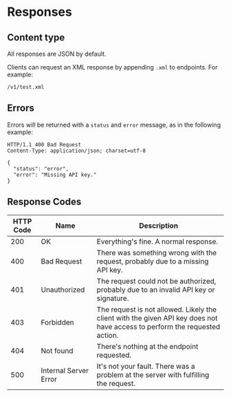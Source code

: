 # Responses

## Content type

All responses are JSON by default.

Clients can request an XML response by appending `.xml` to endpoints. For example:

    /v1/test.xml

## Errors

Errors will be returned with a `status` and `error` message, as in the following example:

    HTTP/1.1 400 Bad Request
    Content-Type: application/json; charset=utf-8
    
    {
      "status": "error",
      "error": "Missing API key."
    }

## Response Codes

HTTP Code | Name                  | Description                     
----------|-----------------------|---------------------------------
200       | OK                    | Everything's fine. A normal response.
400       | Bad Request           | There was something wrong with the request, probably due to a missing API key.
401       | Unauthorized          | The request could not be authorized, probably due to an invalid API key or signature.
403       | Forbidden             | The request is not allowed. Likely the client with the given API key does not have access to perform the requested action.
404       | Not found             | There's nothing at the endpoint requested.
500       | Internal Server Error | It's not your fault. There was a problem at the server with fulfilling the request.